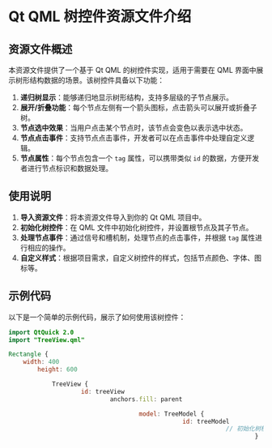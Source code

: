 # Qt QML 树控件资源文件介绍

## 资源文件概述

本资源文件提供了一个基于 Qt QML 的树控件实现，适用于需要在 QML 界面中展示树形结构数据的场景。该树控件具备以下功能：

1. **递归树显示**：能够递归地显示树形结构，支持多层级的子节点展示。
2. **展开/折叠功能**：每个节点左侧有一个箭头图标，点击箭头可以展开或折叠子树。
3. **节点选中效果**：当用户点击某个节点时，该节点会变色以表示选中状态。
4. **节点点击事件**：支持节点点击事件，开发者可以在点击事件中处理自定义逻辑。
5. **节点属性**：每个节点包含一个 `tag` 属性，可以携带类似 `id` 的数据，方便开发者进行节点标识和数据处理。

## 使用说明

1. **导入资源文件**：将本资源文件导入到你的 Qt QML 项目中。
2. **初始化树控件**：在 QML 文件中初始化树控件，并设置根节点及其子节点。
3. **处理节点事件**：通过信号和槽机制，处理节点的点击事件，并根据 `tag` 属性进行相应的操作。
4. **自定义样式**：根据项目需求，自定义树控件的样式，包括节点颜色、字体、图标等。

## 示例代码

以下是一个简单的示例代码，展示了如何使用该树控件：

```qml
import QtQuick 2.0
import "TreeView.qml"

Rectangle {
    width: 400
        height: 600

            TreeView {
                    id: treeView
                            anchors.fill: parent

                                    model: TreeModel {
                                                id: treeModel
                                                            // 初始化树模型数据
                                                                    }

                                                                            delegate: TreeNode {
                                                                                        // 节点代理设置
                                                                                                }
                                                                                                    }
                                                                                                    }
                                                                                                    ```
                                                                                                    
                                                                                                    ## 注意事项
                                                                                                    
                                                                                                    - 确保 Qt 版本支持 QML 和 TreeView 控件。
                                                                                                    - 在处理节点点击事件时，注意避免事件冲突和性能问题。
                                                                                                    - 可以根据实际需求扩展树控件的功能，例如添加拖拽、排序等功能。
                                                                                                    
                                                                                                    ## 贡献与反馈
                                                                                                    
                                                                                                    如果你在使用过程中遇到问题或有改进建议，欢迎提交 Issue 或 Pull Request。我们期待你的反馈和贡献！
                                                                                                    
                                                                                                    ## 下载链接
                                                                                                    [QtQML树控件资源文件介绍](https://pan.quark.cn/s/ce84a2c5341d) 
                                                                                                    
                                                                                                    (备用: [备用下载](https://pan.baidu.com/s/1svlA5xL0uWt8zrogdhyQBQ?pwd=lxle))
                                                                                                    
                                                                                                    ## 说明
                                                                                                    
                                                                                                    该仓库仅用于学习交流，请勿用于商业用途。
